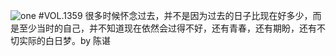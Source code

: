 ![one](http://image.wufazhuce.com/FufvbM4mEuC9d_Lpcm8wAYE_AE8h)
#VOL.1359
很多时候怀念过去，并不是因为过去的日子比现在好多少，而是至少当时的自己，并不知道现在依然会过得不好，还有青春，还有期盼，还有不切实际的白日梦。by 陈谌